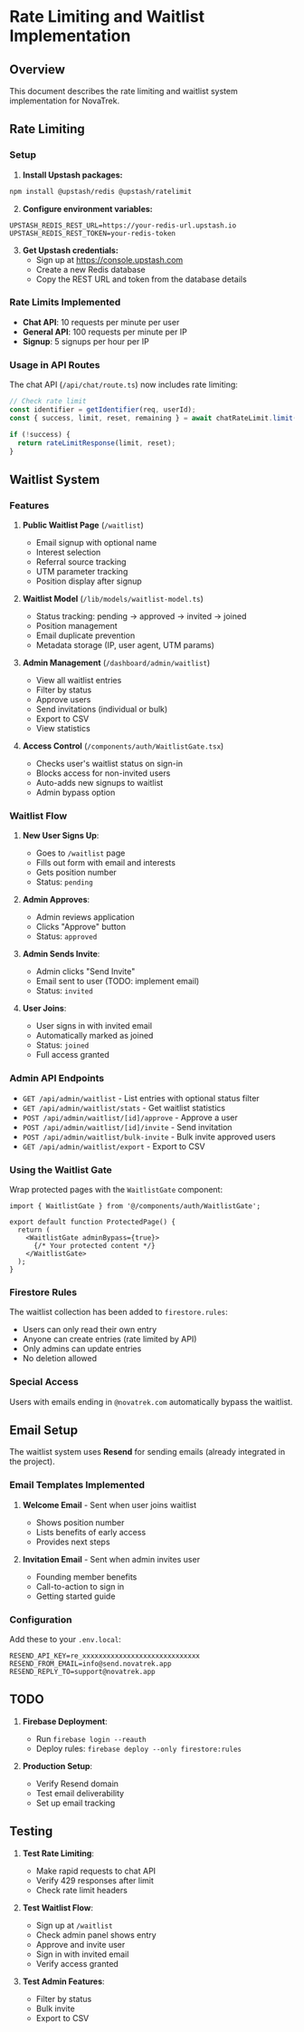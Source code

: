 # Rate Limiting and Waitlist Implementation

## Overview

This document describes the rate limiting and waitlist system implementation for NovaTrek.

## Rate Limiting

### Setup

1. **Install Upstash packages:**
```bash
npm install @upstash/redis @upstash/ratelimit
```

2. **Configure environment variables:**
```env
UPSTASH_REDIS_REST_URL=https://your-redis-url.upstash.io
UPSTASH_REDIS_REST_TOKEN=your-redis-token
```

3. **Get Upstash credentials:**
   - Sign up at https://console.upstash.com
   - Create a new Redis database
   - Copy the REST URL and token from the database details

### Rate Limits Implemented

- **Chat API**: 10 requests per minute per user
- **General API**: 100 requests per minute per IP
- **Signup**: 5 signups per hour per IP

### Usage in API Routes

The chat API (`/api/chat/route.ts`) now includes rate limiting:
```typescript
// Check rate limit
const identifier = getIdentifier(req, userId);
const { success, limit, reset, remaining } = await chatRateLimit.limit(identifier);

if (!success) {
  return rateLimitResponse(limit, reset);
}
```

## Waitlist System

### Features

1. **Public Waitlist Page** (`/waitlist`)
   - Email signup with optional name
   - Interest selection
   - Referral source tracking
   - UTM parameter tracking
   - Position display after signup

2. **Waitlist Model** (`/lib/models/waitlist-model.ts`)
   - Status tracking: pending → approved → invited → joined
   - Position management
   - Email duplicate prevention
   - Metadata storage (IP, user agent, UTM params)

3. **Admin Management** (`/dashboard/admin/waitlist`)
   - View all waitlist entries
   - Filter by status
   - Approve users
   - Send invitations (individual or bulk)
   - Export to CSV
   - View statistics

4. **Access Control** (`/components/auth/WaitlistGate.tsx`)
   - Checks user's waitlist status on sign-in
   - Blocks access for non-invited users
   - Auto-adds new signups to waitlist
   - Admin bypass option

### Waitlist Flow

1. **New User Signs Up**:
   - Goes to `/waitlist` page
   - Fills out form with email and interests
   - Gets position number
   - Status: `pending`

2. **Admin Approves**:
   - Admin reviews application
   - Clicks "Approve" button
   - Status: `approved`

3. **Admin Sends Invite**:
   - Admin clicks "Send Invite"
   - Email sent to user (TODO: implement email)
   - Status: `invited`

4. **User Joins**:
   - User signs in with invited email
   - Automatically marked as joined
   - Status: `joined`
   - Full access granted

### Admin API Endpoints

- `GET /api/admin/waitlist` - List entries with optional status filter
- `GET /api/admin/waitlist/stats` - Get waitlist statistics
- `POST /api/admin/waitlist/[id]/approve` - Approve a user
- `POST /api/admin/waitlist/[id]/invite` - Send invitation
- `POST /api/admin/waitlist/bulk-invite` - Bulk invite approved users
- `GET /api/admin/waitlist/export` - Export to CSV

### Using the Waitlist Gate

Wrap protected pages with the `WaitlistGate` component:

```tsx
import { WaitlistGate } from '@/components/auth/WaitlistGate';

export default function ProtectedPage() {
  return (
    <WaitlistGate adminBypass={true}>
      {/* Your protected content */}
    </WaitlistGate>
  );
}
```

### Firestore Rules

The waitlist collection has been added to `firestore.rules`:
- Users can only read their own entry
- Anyone can create entries (rate limited by API)
- Only admins can update entries
- No deletion allowed

### Special Access

Users with emails ending in `@novatrek.com` automatically bypass the waitlist.

## Email Setup

The waitlist system uses **Resend** for sending emails (already integrated in the project).

### Email Templates Implemented

1. **Welcome Email** - Sent when user joins waitlist
   - Shows position number
   - Lists benefits of early access
   - Provides next steps

2. **Invitation Email** - Sent when admin invites user
   - Founding member benefits
   - Call-to-action to sign in
   - Getting started guide

### Configuration

Add these to your `.env.local`:
```env
RESEND_API_KEY=re_xxxxxxxxxxxxxxxxxxxxxxxxxxxxx
RESEND_FROM_EMAIL=info@send.novatrek.app
RESEND_REPLY_TO=support@novatrek.app
```

## TODO

1. **Firebase Deployment**:
   - Run `firebase login --reauth`
   - Deploy rules: `firebase deploy --only firestore:rules`

2. **Production Setup**:
   - Verify Resend domain
   - Test email deliverability
   - Set up email tracking

## Testing

1. **Test Rate Limiting**:
   - Make rapid requests to chat API
   - Verify 429 responses after limit
   - Check rate limit headers

2. **Test Waitlist Flow**:
   - Sign up at `/waitlist`
   - Check admin panel shows entry
   - Approve and invite user
   - Sign in with invited email
   - Verify access granted

3. **Test Admin Features**:
   - Filter by status
   - Bulk invite
   - Export to CSV